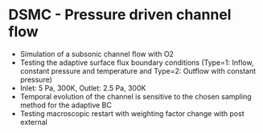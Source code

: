 # DSMC - Pressure driven channel flow
* Simulation of a subsonic channel flow with O2
* Testing the adaptive surface flux boundary conditions (Type=1: Inflow, constant pressure and temperature and Type=2: Outflow with constant pressure)
* Inlet: 5 Pa, 300K, Outlet: 2.5 Pa, 300K
* Temporal evolution of the channel is sensitive to the chosen sampling method for the adaptive BC
* Testing macroscopic restart with weighting factor change with post external